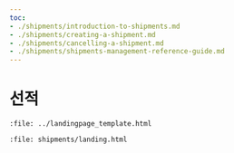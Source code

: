 ```yaml
---
toc:
- ./shipments/introduction-to-shipments.md
- ./shipments/creating-a-shipment.md
- ./shipments/cancelling-a-shipment.md
- ./shipments/shipments-management-reference-guide.md
---
```

# 선적

```{raw} html
:file: ../landingpage_template.html
```

```{raw} html
:file: shipments/landing.html
```
